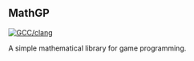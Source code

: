 MathGP
------

[![GCC/clang](https://travis-ci.org/iboB/mathgp.svg?branch=master)](https://travis-ci.org/iboB/mathgp)

A simple mathematical library for game programming.
